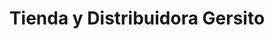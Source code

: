 ---
title: "Tienda y Distribuidora Gersito"
url: /desamparados/tienda-y-distribuidora-gersito/
shop: Allgemein
---